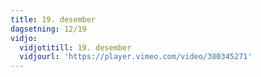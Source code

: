 ```yaml
---
title: 19. desember
dagsetning: 12/19
vidjo:
  vidjotitill: 19. desember
  vidjourl: 'https://player.vimeo.com/video/380345271'
---
```


